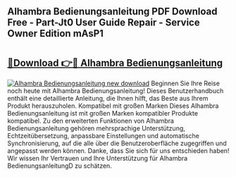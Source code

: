 ## Alhambra Bedienungsanleitung PDF Download Free - Part-Jt0 User Guide Repair - Service Owner Edition mAsP1

# <h2><a href="http://df4wip.blite.top/?on=Alhambra+Bedienungsanleitung">🔗Download 👉🔴 Alhambra Bedienungsanleitung</a></h2>

[![Alhambra Bedienungsanleitung new download](https://i.imgur.com/lujVjoI.png)](http://df4wip.blite.top/?on=Alhambra+Bedienungsanleitung)
Beginnen Sie Ihre Reise noch heute mit Alhambra Bedienungsanleitung! Dieses Benutzerhandbuch enthält eine detaillierte Anleitung, die Ihnen hilft, das Beste aus Ihrem Produkt herauszuholen. Kompatibel mit großen Marken Dieses Alhambra Bedienungsanleitung ist mit großen Marken kompatibler Produkte kompatibel. Zu den erweiterten Funktionen von Alhambra Bedienungsanleitung gehören mehrsprachige Unterstützung, Echtzeitübersetzung, anpassbare Einstellungen und automatische Synchronisierung, auf die alle über die Benutzeroberfläche zugegriffen und angepasst werden können. Danke, dass Sie sich für uns entschieden haben! Wir wissen Ihr Vertrauen und Ihre Unterstützung für Alhambra BedienungsanleitungD zu schätzen.
